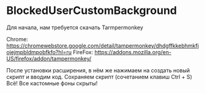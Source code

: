 # BlockedUserCustomBackground
Для начала, нам требуется скачать Tarmpermonkey

Chrome: https://chromewebstore.google.com/detail/tampermonkey/dhdgffkkebhmkfjojejmpbldmpobfkfo?hl=ru
FireFox: https://addons.mozilla.org/en-US/firefox/addon/tampermonkey/

После установки расширения, в нём же нажимаем на создать новый скрипт и вводим код. Сохраняем скрипт (сочетанием клавиш Ctrl + S)
Всё! Все кастомные фоны скрыты!
